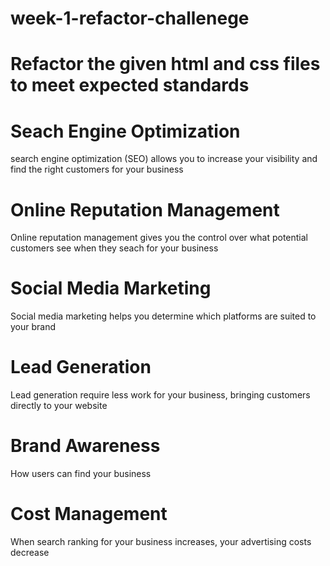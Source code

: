 # week-1-refactor-challenege
# Refactor the given html and css files to meet expected standards
# Seach Engine Optimization
search engine optimization (SEO) allows you to increase your visibility and find the right customers for your business
# Online Reputation Management
Online reputation management gives you the control over what potential customers see when they seach for your business
# Social Media Marketing
Social media marketing helps you determine which platforms are suited to your brand
# Lead Generation
Lead generation require less work for your business, bringing customers directly to your website
# Brand Awareness
How users can find your business
# Cost Management
When search ranking for your business increases, your advertising costs decrease